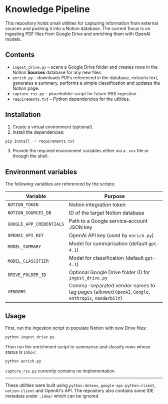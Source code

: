 # Knowledge Pipeline

This repository holds small utilities for capturing information from external sources and pushing it into a Notion database.  The current focus is on ingesting PDF files from Google Drive and enriching them with OpenAI models.

## Contents

- `ingest_drive.py` – scans a Google Drive folder and creates rows in the Notion **Sources** database for any new files.
- `enrich.py` – downloads PDFs referenced in the database, extracts text, generates a summary, performs a simple classification and updates the Notion page.
- `capture_rss.py` – placeholder script for future RSS ingestion.
- `requirements.txt` – Python dependencies for the utilities.

## Installation

1. Create a virtual environment (optional).
2. Install the dependencies:

```bash
pip install -r requirements.txt
```

3. Provide the required environment variables either via a `.env` file or through the shell.

## Environment variables

The following variables are referenced by the scripts:

| Variable | Purpose |
|----------|---------|
| `NOTION_TOKEN` | Notion integration token |
| `NOTION_SOURCES_DB` | ID of the target Notion database |
| `GOOGLE_APP_CREDENTIALS` | Path to a Google service‑account JSON key |
| `OPENAI_API_KEY` | OpenAI API key (used by `enrich.py`) |
| `MODEL_SUMMARY` | Model for summarisation (default `gpt-4.1`) |
| `MODEL_CLASSIFIER` | Model for classification (default `gpt-4.1`) |
| `DRIVE_FOLDER_ID` | Optional Google Drive folder ID for `ingest_drive.py` |
| `VENDORS` | Comma-separated vendor names to tag pages (allowed `OpenAI`, `Google`, `Anthropic`, `Vanderbilt`) |

## Usage

First, run the ingestion script to populate Notion with new Drive files:

```bash
python ingest_drive.py
```

Then run the enrichment script to summarise and classify rows whose status is `Inbox`:

```bash
python enrich.py
```

`capture_rss.py` currently contains no implementation.

---

These utilities were built using `python-dotenv`, `google-api-python-client`, `notion-client` and OpenAI's API.  The repository also contains some IDE metadata under `.idea/` which can be ignored.


